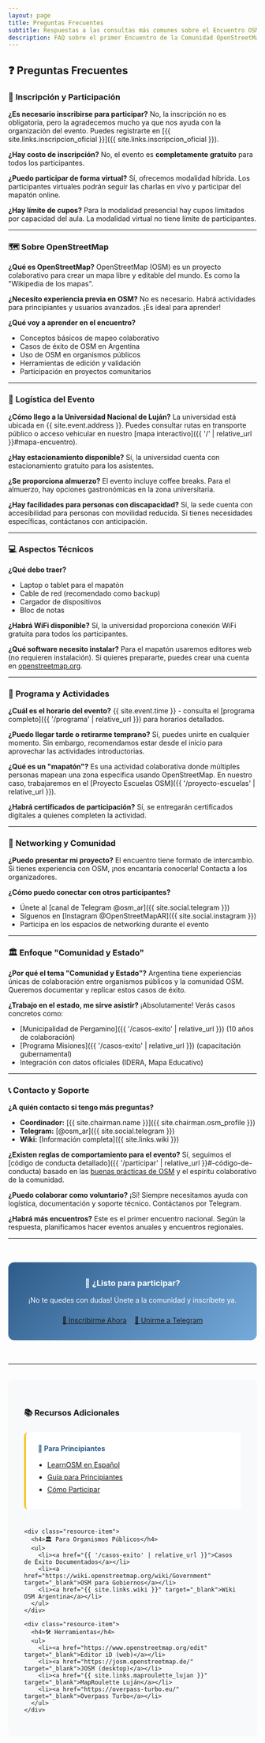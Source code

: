 ```yaml
---
layout: page
title: Preguntas Frecuentes
subtitle: Respuestas a las consultas más comunes sobre el Encuentro OSM Argentina 2025
description: FAQ sobre el primer Encuentro de la Comunidad OpenStreetMap Argentina en Luján
---
```


## ❓ Preguntas Frecuentes

### 🎫 **Inscripción y Participación**

**¿Es necesario inscribirse para participar?**
No, la inscripción no es obligatoria, pero la agradecemos mucho ya que nos ayuda con la organización del evento. Puedes registrarte en [{{ site.links.inscripcion_oficial }}]({{ site.links.inscripcion_oficial }}).

**¿Hay costo de inscripción?**
No, el evento es **completamente gratuito** para todos los participantes.

**¿Puedo participar de forma virtual?**
Sí, ofrecemos modalidad híbrida. Los participantes virtuales podrán seguir las charlas en vivo y participar del mapatón online.

**¿Hay límite de cupos?**
Para la modalidad presencial hay cupos limitados por capacidad del aula. La modalidad virtual no tiene límite de participantes.

---

### 🗺️ **Sobre OpenStreetMap**

**¿Qué es OpenStreetMap?**
OpenStreetMap (OSM) es un proyecto colaborativo para crear un mapa libre y editable del mundo. Es como la "Wikipedia de los mapas".

**¿Necesito experiencia previa en OSM?**
No es necesario. Habrá actividades para principiantes y usuarios avanzados. ¡Es ideal para aprender!

**¿Qué voy a aprender en el encuentro?**
- Conceptos básicos de mapeo colaborativo
- Casos de éxito de OSM en Argentina
- Uso de OSM en organismos públicos
- Herramientas de edición y validación
- Participación en proyectos comunitarios

---

### 📍 **Logística del Evento**

**¿Cómo llego a la Universidad Nacional de Luján?**
La universidad está ubicada en {{ site.event.address }}. Puedes consultar rutas en transporte público o acceso vehicular en nuestro [mapa interactivo]({{ '/' | relative_url }}#mapa-encuentro).

**¿Hay estacionamiento disponible?**
Sí, la universidad cuenta con estacionamiento gratuito para los asistentes.

**¿Se proporciona almuerzo?**
El evento incluye coffee breaks. Para el almuerzo, hay opciones gastronómicas en la zona universitaria.

**¿Hay facilidades para personas con discapacidad?**
Sí, la sede cuenta con accesibilidad para personas con movilidad reducida. Si tienes necesidades específicas, contáctanos con anticipación.

---

### 💻 **Aspectos Técnicos**

**¿Qué debo traer?**
- Laptop o tablet para el mapatón
- Cable de red (recomendado como backup)
- Cargador de dispositivos
- Bloc de notas

**¿Habrá WiFi disponible?**
Sí, la universidad proporciona conexión WiFi gratuita para todos los participantes.

**¿Qué software necesito instalar?**
Para el mapatón usaremos editores web (no requieren instalación). Si quieres prepararte, puedes crear una cuenta en [openstreetmap.org](https://openstreetmap.org).

---

### 🎯 **Programa y Actividades**

**¿Cuál es el horario del evento?**
{{ site.event.time }} - consulta el [programa completo]({{ '/programa' | relative_url }}) para horarios detallados.

**¿Puedo llegar tarde o retirarme temprano?**
Sí, puedes unirte en cualquier momento. Sin embargo, recomendamos estar desde el inicio para aprovechar las actividades introductorias.

**¿Qué es un "mapatón"?**
Es una actividad colaborativa donde múltiples personas mapean una zona específica usando OpenStreetMap. En nuestro caso, trabajaremos en el [Proyecto Escuelas OSM]({{ '/proyecto-escuelas' | relative_url }}).

**¿Habrá certificados de participación?**
Sí, se entregarán certificados digitales a quienes completen la actividad.

---

### 🤝 **Networking y Comunidad**

**¿Puedo presentar mi proyecto?**
El encuentro tiene formato de intercambio. Si tienes experiencia con OSM, ¡nos encantaría conocerla! Contacta a los organizadores.

**¿Cómo puedo conectar con otros participantes?**
- Únete al [canal de Telegram @osm_ar]({{ site.social.telegram }})
- Síguenos en [Instagram @OpenStreetMapAR]({{ site.social.instagram }})
- Participa en los espacios de networking durante el evento

---

### 🏛️ **Enfoque "Comunidad y Estado"**

**¿Por qué el tema "Comunidad y Estado"?**
Argentina tiene experiencias únicas de colaboración entre organismos públicos y la comunidad OSM. Queremos documentar y replicar estos casos de éxito.

**¿Trabajo en el estado, me sirve asistir?**
¡Absolutamente! Verás casos concretos como:
- [Municipalidad de Pergamino]({{ '/casos-exito' | relative_url }}) (10 años de colaboración)
- [Programa Misiones]({{ '/casos-exito' | relative_url }}) (capacitación gubernamental)
- Integración con datos oficiales (IDERA, Mapa Educativo)

---

### 📞 **Contacto y Soporte**

**¿A quién contacto si tengo más preguntas?**
- **Coordinador:** [{{ site.chairman.name }}]({{ site.chairman.osm_profile }}) 
- **Telegram:** [@osm_ar]({{ site.social.telegram }})
- **Wiki:** [Información completa]({{ site.links.wiki }})

**¿Existen reglas de comportamiento para el evento?**
Sí, seguimos el [código de conducta detallado]({{ '/participar' | relative_url }}#-código-de-conducta) basado en las [buenas prácticas de OSM](https://wiki.openstreetmap.org/wiki/ES:Buenas_prácticas) y el espíritu colaborativo de la comunidad.

**¿Puedo colaborar como voluntario?**
¡Sí! Siempre necesitamos ayuda con logística, documentación y soporte técnico. Contáctanos por Telegram.

**¿Habrá más encuentros?**
Este es el primer encuentro nacional. Según la respuesta, planificamos hacer eventos anuales y encuentros regionales.

---

<div class="faq-call-to-action">
  <h3>🚀 ¿Listo para participar?</h3>
  <p>¡No te quedes con dudas! Únete a la comunidad y inscríbete ya.</p>
  
  <div class="cta-buttons">
    <a href="{{ site.links.inscripcion_oficial }}" target="_blank" class="btn btn-primary">
      📝 Inscribirme Ahora
    </a>
    <a href="{{ site.social.telegram }}" target="_blank" class="btn btn-outline">
      💬 Unirme a Telegram
    </a>
  </div>
</div>

---

<div class="faq-more-info">
  <h3>📚 Recursos Adicionales</h3>
  
  <div class="resources-grid">
    <div class="resource-item">
      <h4>🎯 Para Principiantes</h4>
      <ul>
        <li><a href="https://learnosm.org/es/" target="_blank">LearnOSM en Español</a></li>
        <li><a href="https://wiki.openstreetmap.org/wiki/ES:Beginners%27_guide" target="_blank">Guía para Principiantes</a></li>
        <li><a href="{{ '/participar' | relative_url }}">Cómo Participar</a></li>
      </ul>
    </div>
    
    <div class="resource-item">
      <h4>🏛️ Para Organismos Públicos</h4>
      <ul>
        <li><a href="{{ '/casos-exito' | relative_url }}">Casos de Éxito Documentados</a></li>
        <li><a href="https://wiki.openstreetmap.org/wiki/Government" target="_blank">OSM para Gobiernos</a></li>
        <li><a href="{{ site.links.wiki }}" target="_blank">Wiki OSM Argentina</a></li>
      </ul>
    </div>
    
    <div class="resource-item">
      <h4>🛠️ Herramientas</h4>
      <ul>
        <li><a href="https://www.openstreetmap.org/edit" target="_blank">Editor iD (web)</a></li>
        <li><a href="https://josm.openstreetmap.de/" target="_blank">JOSM (desktop)</a></li>
        <li><a href="{{ site.links.maproulette_lujan }}" target="_blank">MapRoulette Luján</a></li>
        <li><a href="https://overpass-turbo.eu/" target="_blank">Overpass Turbo</a></li>
      </ul>
    </div>
  </div>
</div>

<style>
.faq-call-to-action {
  background: linear-gradient(135deg, #2E5C8A, #75AADB);
  color: white;
  padding: 2rem;
  border-radius: 12px;
  text-align: center;
  margin: 3rem 0;
}

.faq-call-to-action h3 {
  color: white;
  margin-top: 0;
}

.cta-buttons {
  display: flex;
  gap: 1rem;
  justify-content: center;
  flex-wrap: wrap;
  margin-top: 1.5rem;
}

.faq-more-info {
  background: #f8f9fa;
  padding: 2rem;
  border-radius: 8px;
  margin-top: 2rem;
}

.resources-grid {
  display: grid;
  grid-template-columns: repeat(auto-fit, minmax(250px, 1fr));
  gap: 1.5rem;
  margin-top: 1.5rem;
}

.resource-item {
  background: white;
  padding: 1.5rem;
  border-radius: 8px;
  border-left: 4px solid #F4C430;
}

.resource-item h4 {
  color: #2E5C8A;
  margin-top: 0;
  margin-bottom: 1rem;
}

.resource-item ul {
  margin: 0;
  padding-left: 1.2rem;
}

.resource-item li {
  margin-bottom: 0.5rem;
}

@media (max-width: 768px) {
  .cta-buttons {
    flex-direction: column;
    align-items: center;
  }
  
  .resources-grid {
    grid-template-columns: 1fr;
  }
}
</style>